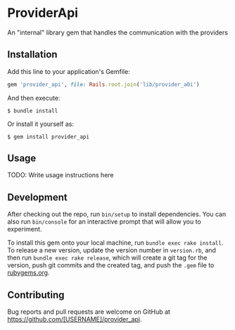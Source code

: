 # ProviderApi

An "internal" library gem that handles the communication with the providers

## Installation

Add this line to your application's Gemfile:

```ruby
gem 'provider_api', file: Rails.root.join('lib/provider_a0i')
```

And then execute:

    $ bundle install

Or install it yourself as:

    $ gem install provider_api

## Usage

TODO: Write usage instructions here

## Development

After checking out the repo, run `bin/setup` to install dependencies. You can also run `bin/console` for an interactive prompt that will allow you to experiment.

To install this gem onto your local machine, run `bundle exec rake install`. To release a new version, update the version number in `version.rb`, and then run `bundle exec rake release`, which will create a git tag for the version, push git commits and the created tag, and push the `.gem` file to [rubygems.org](https://rubygems.org).

## Contributing

Bug reports and pull requests are welcome on GitHub at https://github.com/[USERNAME]/provider_api.
